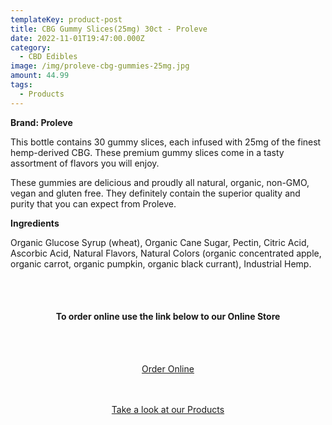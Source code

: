 ```yaml
---
templateKey: product-post
title: CBG Gummy Slices(25mg) 30ct - Proleve
date: 2022-11-01T19:47:00.000Z
category:
  - CBD Edibles
image: /img/proleve-cbg-gummies-25mg.jpg
amount: 44.99
tags:
  - Products
---
```

 **Brand: Proleve**

This bottle contains 30 gummy slices, each infused with 25mg of the finest hemp-derived CBG. These premium gummy slices come in a tasty assortment of flavors you will enjoy. 

These  gummies are delicious and proudly all natural, organic, non-GMO, vegan and gluten free.  They definitely contain the superior quality and purity that you can expect from Proleve.

**Ingredients**

Organic Glucose Syrup (wheat), Organic Cane Sugar, Pectin, Citric Acid, Ascorbic Acid, Natural Flavors, Natural Colors (organic concentrated apple, organic carrot, organic pumpkin, organic black currant), Industrial Hemp.

<br><br>

<Center>

#### **To order online use the link below to our Online Store**

<br><br>

<Center><a class="link-view-more-products" target="_blank" href="https://capitalcbd.shop/product/cbg-gummy-slices25mg-30ct-proleve/">Order Online</a></

<br><br><br>

<Center><a class="link-view-more-products" target="_blank" href="https://capitalamericanshaman.com/products">Take a look at our Products</a></Center>

<br><br>